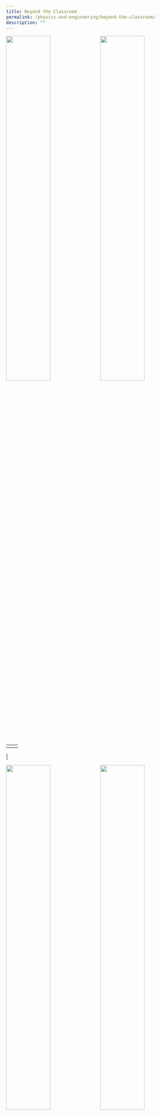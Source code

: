 ```yaml
---
title: Beyond the Classroom
permalink: /physics-and-engineering/beyond-the-classroom/
description: ""
---
```

<img src="/images/physicsandengineering.jpg" style="width:49%" align=left>
<img src="/images/physicsandengineering.jpg" style="width:49%" align=right>

<br clear="left">

|  |  |
|---|---|
|  |  |
|

<img src="/images/physicsandengineering.jpg" style="width:49%" align=left>
<img src="/images/physicsandengineering.jpg" style="width:49%" align=right>

<br clear="left">

|  |  |
|---|---|
|  |  |
|